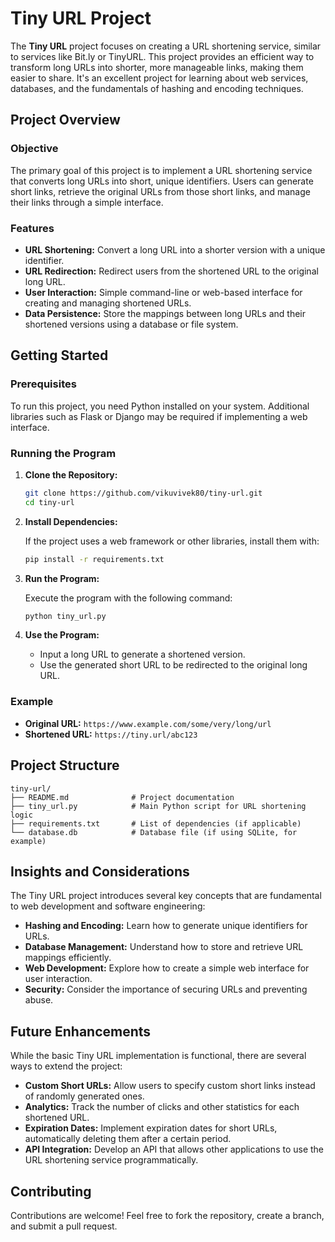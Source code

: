 # Tiny URL Project

The **Tiny URL** project focuses on creating a URL shortening service, similar to services like Bit.ly or TinyURL. This project provides an efficient way to transform long URLs into shorter, more manageable links, making them easier to share. It's an excellent project for learning about web services, databases, and the fundamentals of hashing and encoding techniques.

## Project Overview

### Objective

The primary goal of this project is to implement a URL shortening service that converts long URLs into short, unique identifiers. Users can generate short links, retrieve the original URLs from those short links, and manage their links through a simple interface.

### Features

- **URL Shortening:** Convert a long URL into a shorter version with a unique identifier.
- **URL Redirection:** Redirect users from the shortened URL to the original long URL.
- **User Interaction:** Simple command-line or web-based interface for creating and managing shortened URLs.
- **Data Persistence:** Store the mappings between long URLs and their shortened versions using a database or file system.

## Getting Started

### Prerequisites

To run this project, you need Python installed on your system. Additional libraries such as Flask or Django may be required if implementing a web interface.

### Running the Program

1. **Clone the Repository:**

    ```bash
    git clone https://github.com/vikuvivek80/tiny-url.git
    cd tiny-url
    ```

2. **Install Dependencies:**

    If the project uses a web framework or other libraries, install them with:

    ```bash
    pip install -r requirements.txt
    ```

3. **Run the Program:**

    Execute the program with the following command:

    ```bash
    python tiny_url.py
    ```

4. **Use the Program:**

    - Input a long URL to generate a shortened version.
    - Use the generated short URL to be redirected to the original long URL.

### Example

- **Original URL:** `https://www.example.com/some/very/long/url`
- **Shortened URL:** `https://tiny.url/abc123`

## Project Structure

```plaintext
tiny-url/
├── README.md              # Project documentation
├── tiny_url.py            # Main Python script for URL shortening logic
├── requirements.txt       # List of dependencies (if applicable)
└── database.db            # Database file (if using SQLite, for example)
```

## Insights and Considerations

The Tiny URL project introduces several key concepts that are fundamental to web development and software engineering:

- **Hashing and Encoding:** Learn how to generate unique identifiers for URLs.
- **Database Management:** Understand how to store and retrieve URL mappings efficiently.
- **Web Development:** Explore how to create a simple web interface for user interaction.
- **Security:** Consider the importance of securing URLs and preventing abuse.

## Future Enhancements

While the basic Tiny URL implementation is functional, there are several ways to extend the project:

- **Custom Short URLs:** Allow users to specify custom short links instead of randomly generated ones.
- **Analytics:** Track the number of clicks and other statistics for each shortened URL.
- **Expiration Dates:** Implement expiration dates for short URLs, automatically deleting them after a certain period.
- **API Integration:** Develop an API that allows other applications to use the URL shortening service programmatically.

## Contributing

Contributions are welcome! Feel free to fork the repository, create a branch, and submit a pull request.
